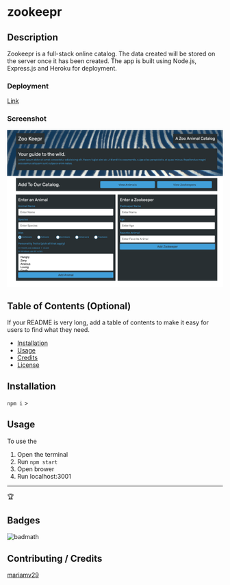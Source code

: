 # zookeepr

## Description
Zookeepr is a full-stack online catalog. The data created will be stored on the server once it has been created. The app is built using Node.js, Express.js and Heroku for deployment. 

### Deployment 
[Link](https://guarded-earth-69892.herokuapp.com/)

### Screenshot
![screenshot](./assets/images/zoo.jpg)





## Table of Contents (Optional)

If your README is very long, add a table of contents to make it easy for users to find what they need.

* [Installation](#installation)
* [Usage](#usage)
* [Credits](#credits)
* [License](#license)


## Installation

`npm i` >




## Usage 

To use the 
1. Open the terminal 
2. Run `npm start`
3. Open brower
4. Run localhost:3001


---

🏆 
## Badges

![badmath](https://img.shields.io/github/languages/top/nielsenjared/badmath)




## Contributing / Credits

[mariamv29](https://github.com/mariamv29/README-generator.git)